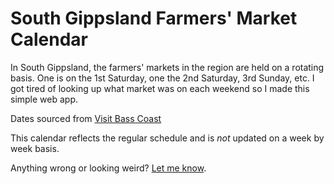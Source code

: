 # South Gippsland Farmers' Market Calendar

In South Gippsland, the farmers' markets in the region are held on a rotating basis. One is on the 1st Saturday, one the 2nd Saturday, 3rd Sunday, etc. I got tired of looking up what market was on each weekend so I made this simple web app.

Dates sourced from <a href="https://images.impartmedia.com/visitbasscoast.com.au/Documents/2023_06_29__Bass_Coast_Market_Calendar_2023_2024.pdf">Visit Bass Coast</a>

This calendar reflects the regular schedule and is <em>not</em> updated on a week by week basis.

Anything wrong or looking weird? <a href="mailto:op@publicbasic.com">Let me know</a>. 
